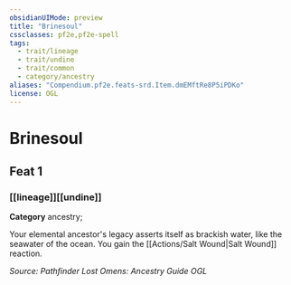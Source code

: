 ```yaml
---
obsidianUIMode: preview
title: "Brinesoul"
cssclasses: pf2e,pf2e-spell
tags:
  - trait/lineage
  - trait/undine
  - trait/common
  - category/ancestry
aliases: "Compendium.pf2e.feats-srd.Item.dmEMftRe8P5iPDKo"
license: OGL
---
```

# Brinesoul
## Feat 1
### [[lineage]][[undine]]

**Category** ancestry; 




Your elemental ancestor's legacy asserts itself as brackish water, like the seawater of the ocean. You gain the [[Actions/Salt Wound|Salt Wound]] reaction.

*Source: Pathfinder Lost Omens: Ancestry Guide*
*OGL*